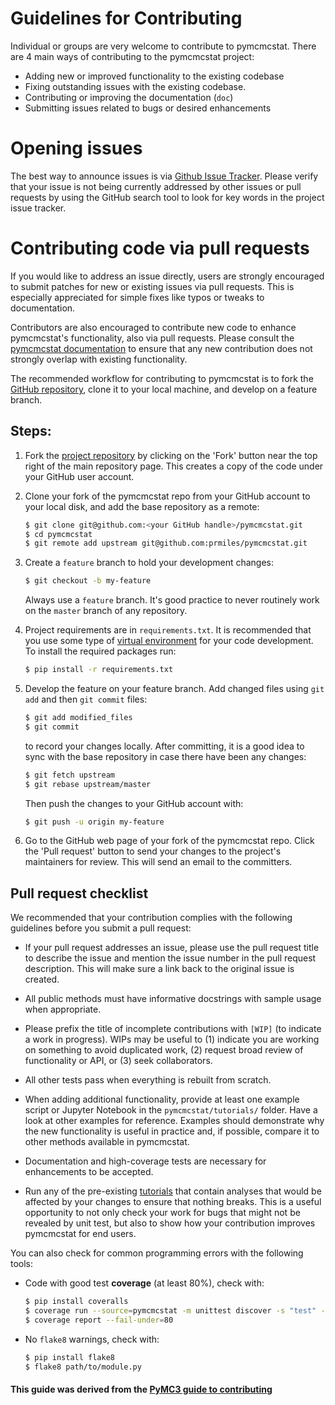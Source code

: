 # Guidelines for Contributing

Individual or groups are very welcome to contribute to pymcmcstat.  There are 4 main ways of contributing to the pymcmcstat project:

* Adding new or improved functionality to the existing codebase
* Fixing outstanding issues with the existing codebase.
* Contributing or improving the documentation (`doc`)
* Submitting issues related to bugs or desired enhancements

# Opening issues

The best way to announce issues is via [Github Issue Tracker](https://github.com/prmiles/pymcmcstat/issues).  Please verify that your issue is not being currently addressed by other issues or pull requests by using the GitHub search tool to look for key words in the project issue tracker.

# Contributing code via pull requests

If you would like to address an issue directly, users are strongly encouraged to submit patches for new or existing issues via pull requests.  This is especially appreciated for simple fixes like typos or tweaks to documentation.

Contributors are also encouraged to contribute new code to enhance pymcmcstat's functionality, also via pull requests. Please consult the [pymcmcstat documentation](https://pymcmcstat.readthedocs.io/) to ensure that any new contribution does not strongly overlap with existing functionality.

The recommended workflow for contributing to pymcmcstat is to fork the [GitHub repository](https://github.com/prmiles/pymcmcstat), clone it to your local machine, and develop on a feature branch.

## Steps:

1. Fork the [project repository](https://github.com/prmiles/pymcmcstat) by clicking on the 'Fork' button near the top right of the main repository page. This creates a copy of the code under your GitHub user account.

2. Clone your fork of the pymcmcstat repo from your GitHub account to your local disk, and add the base repository as a remote:

   ```bash
   $ git clone git@github.com:<your GitHub handle>/pymcmcstat.git
   $ cd pymcmcstat
   $ git remote add upstream git@github.com:prmiles/pymcmcstat.git
   ```

3. Create a ``feature`` branch to hold your development changes:

   ```bash
   $ git checkout -b my-feature
   ```

   Always use a ``feature`` branch. It's good practice to never routinely work on the ``master`` branch of any repository.

4. Project requirements are in ``requirements.txt``. It is recommended that you use some type of [virtual environment](https://docs.python.org/3/tutorial/venv.html) for your code development.  To install the required packages run:

   ```bash
   $ pip install -r requirements.txt
   ```

5. Develop the feature on your feature branch. Add changed files using ``git add`` and then ``git commit`` files:

   ```bash
   $ git add modified_files
   $ git commit
   ```

   to record your changes locally.
   After committing, it is a good idea to sync with the base repository in case there have been any changes:
   ```bash
   $ git fetch upstream
   $ git rebase upstream/master
   ```

   Then push the changes to your GitHub account with:

   ```bash
   $ git push -u origin my-feature
   ```

6. Go to the GitHub web page of your fork of the pymcmcstat repo. Click the 'Pull request' button to send your changes to the project's maintainers for review. This will send an email to the committers.

## Pull request checklist

We recommended that your contribution complies with the following guidelines before you submit a pull request:

*  If your pull request addresses an issue, please use the pull request title to describe the issue and mention the issue number in the pull request description. This will make sure a link back to the original issue is created.

*  All public methods must have informative docstrings with sample usage when appropriate.

*  Please prefix the title of incomplete contributions with `[WIP]` (to indicate a work in progress). WIPs may be useful to (1) indicate you are working on something to avoid duplicated work, (2) request broad review of functionality or API, or (3) seek collaborators.

*  All other tests pass when everything is rebuilt from scratch.

*  When adding additional functionality, provide at least one example script or Jupyter Notebook in the ``pymcmcstat/tutorials/`` folder. Have a look at other examples for reference. Examples should demonstrate why the new functionality is useful in practice and, if possible, compare it to other methods available in pymcmcstat.

* Documentation and high-coverage tests are necessary for enhancements to be accepted.

* Run any of the pre-existing [tutorials](https://github.com/prmiles/notebooks/blob/master/pymcmcstat/index.ipynb) that contain analyses that would be affected by your changes to ensure that nothing breaks. This is a useful opportunity to not only check your work for bugs that might not be revealed by unit test, but also to show how your contribution improves pymcmcstat for end users.

You can also check for common programming errors with the following
tools:

* Code with good test **coverage** (at least 80%), check with:

  ```bash
  $ pip install coveralls
  $ coverage run --source=pymcmcstat -m unittest discover -s "test" -p "test*.py"
  $ coverage report --fail-under=80
  ```

* No `flake8` warnings, check with:

  ```bash
  $ pip install flake8
  $ flake8 path/to/module.py
  ```
  
 #### This guide was derived from the [PyMC3 guide to contributing](https://github.com/pymc-devs/pymc3/blob/master/CONTRIBUTING.md)
